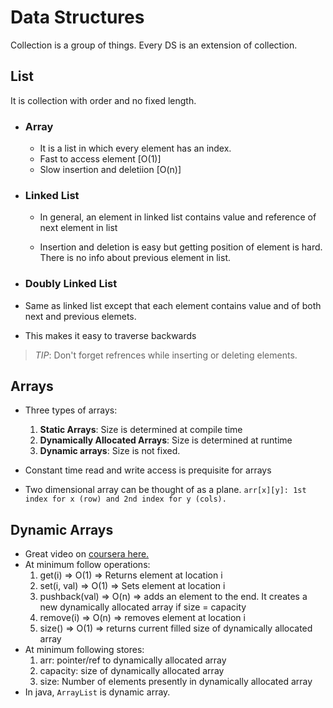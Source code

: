 # Data Structures

Collection is a group of things. Every DS is an extension of collection.

## List

It is collection with order and no fixed length.

- ### Array

  - It is a list in which every element has an index.
  - Fast to access element [O(1)]
  - Slow insertion and deletiion [O(n)]

- ### Linked List

  - In general, an element in linked list contains value and reference of next element in list

  - Insertion and deletion is easy but getting position of element is hard. There is no info
  about previous element in list.

- ### Doubly Linked List

- Same as linked list except that each element contains value and of both next and previous elemets.
- This makes it easy to traverse backwards

> _TIP_: Don't forget refrences while inserting or deleting elements.

## Arrays

- Three types of arrays:
   1. __Static Arrays__: Size is determined at compile time
   1. __Dynamically Allocated Arrays__: Size is determined at runtime
   1. __Dynamic arrays__: Size is not fixed.

- Constant time read and write access is prequisite for arrays
- Two dimensional array can be thought of as a plane.
``
arr[x][y]: 1st index for x (row) and 2nd index for y (cols).
``

## Dynamic Arrays

- Great video on [coursera here.](https://www.coursera.org/lecture/data-structures/dynamic-arrays-EwbnV)
- At minimum follow operations:
   1. get(i) => O(1) => Returns element at location i
   1. set(i, val) => O(1) => Sets element at location i
   1. pushback(val) => O(n) => adds an element to the end. It creates a new dynamically allocated array if size = capacity
   1. remove(i) => O(n) => removes element at location i
   1. size() => O(1) => returns current filled size of dynamically allocated array
- At minimum following stores:
   1. arr: pointer/ref to dynamically allocated array
   1. capacity: size of dynamically allocated array
   1. size: Number of elements presently in dynamically allocated array
- In java, `ArrayList` is dynamic array.
